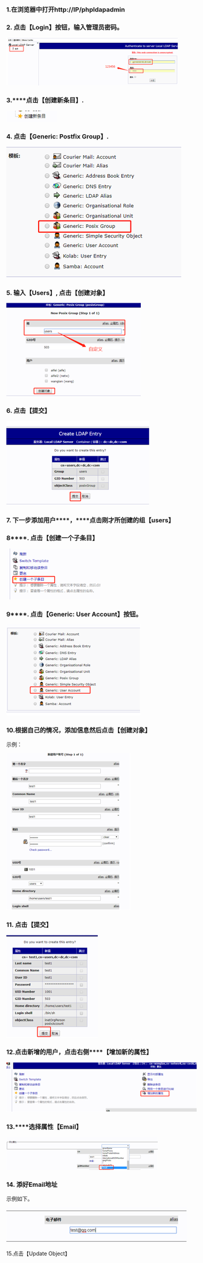 ### 1.****在浏览器中打开****http://IP/phpldapadmin

### 2. 点击【Login】按钮，输入管理员密码。

 ![img](images/1327931-20180831110424329-793110324.png)

 

### 3.****点击【****创建新条目****】.

 ![img](images/1327931-20180831110429812-17489868.png)

 

### 4. 点击【****Generic: Postfix Group****】.

 ![img](images/1327931-20180831110436692-1272423331.png)

 

 

### 5. 输入【Users】, 点击【****创建对象****】

 ![img](images/1327931-20180831110503252-505929691.png)

 

### 6. 点击【****提交****】

 ![img](images/1327931-20180831110509143-992814925.png)

 

 

### 7. 下一步添加用户****，****点击刚才所创建的组【****u****sers】

### 8****. 点击【****创建一个子条目****】

 ![img](images/1327931-20180831110516069-1260241219.png)

 

### 9****. 点击【Generic: User Account】按钮。

 ![img](images/1327931-20180831110522490-1008013931.png)

 

### 10.****根据自己的情况，添加信息****然后点击【创建对象】

示例：

 ![img](images/1327931-20180831110530109-967678460.png)

 

 

### 11. 点击【****提交****】

 ![img](images/1327931-20180831110540330-1343019554.png)

 

 

### 12.****点击****新增的用户，点击右侧****【****增加新的属性****】

 ![img](images/1327931-20180831110546251-141798944.png)

 

 

### 13.****选择属性【Email】

 ![img](images/1327931-20180831110551737-1997743890.png)

 

### 14. 添好Email地址

示例如下。

 ![img](images/1327931-20180831110557247-126754661.png)

 

15.点击【Update Object】